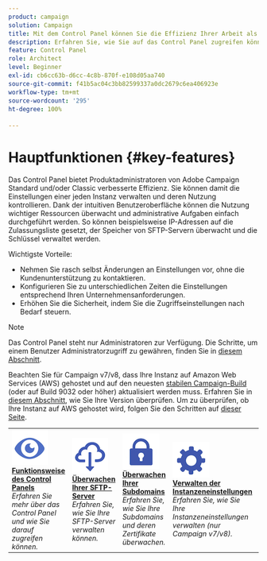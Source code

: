 ```yaml
---
product: campaign
solution: Campaign
title: Mit dem Control Panel können Sie die Effizienz Ihrer Arbeit als Produktadministrator von Adobe Campaign Standard und/oder Classic steigern.
description: Erfahren Sie, wie Sie auf das Control Panel zugreifen können.
feature: Control Panel
role: Architect
level: Beginner
exl-id: cb6cc63b-d6cc-4c8b-870f-e108d05aa740
source-git-commit: f41b5ac04c3bb82599337a0dc2679c6ea406923e
workflow-type: tm+mt
source-wordcount: '295'
ht-degree: 100%

---
```


# Hauptfunktionen {#key-features}

Das Control Panel bietet Produktadministratoren von Adobe Campaign Standard und/oder Classic verbesserte Effizienz. Sie können damit die Einstellungen einer jeden Instanz verwalten und deren Nutzung kontrollieren. Dank der intuitiven Benutzeroberfläche können die Nutzung wichtiger Ressourcen überwacht und administrative Aufgaben einfach durchgeführt werden. So können beispielsweise IP-Adressen auf die Zulassungsliste gesetzt, der Speicher von SFTP-Servern überwacht und die Schlüssel verwaltet werden.

Wichtigste Vorteile:

* Nehmen Sie rasch selbst Änderungen an Einstellungen vor, ohne die Kundenunterstützung zu kontaktieren.
* Konfigurieren Sie zu unterschiedlichen Zeiten die Einstellungen entsprechend Ihren Unternehmensanforderungen.
* Erhöhen Sie die Sicherheit, indem Sie die Zugriffseinstellungen nach Bedarf steuern.

>[!NOTE]
>
>Das Control Panel steht nur Administratoren zur Verfügung. Die Schritte, um einem Benutzer Administratorzugriff zu gewähren, finden Sie in [diesem Abschnitt](managing-permissions.md).
>
>Beachten Sie für Campaign v7/v8, dass Ihre Instanz auf Amazon Web Services (AWS) gehostet und auf den neuesten [stabilen Campaign-Build](https://experienceleague.adobe.com/docs/campaign-classic/using/release-notes/rn-overview.html?lang=de#rn-statuses) (oder auf Build 9032 oder höher) aktualisiert werden muss. Erfahren Sie in [diesem Abschnitt](https://experienceleague.adobe.com/docs/campaign-classic/using/getting-started/starting-with-adobe-campaign/launching-adobe-campaign.html?lang=de#getting-your-campaign-version), wie Sie Ihre Version überprüfen. Um zu überprüfen, ob Ihre Instanz auf AWS gehostet wird, folgen Sie den Schritten auf [dieser Seite](../../faq.md#hosted-aws).

<table style="table-layout:fixed">
<tr>
    <td>
        <a href="../../discover/using/accessing-control-panel.md"><img alt="Bedingungen" src="assets/do-not-localize/discover.png"/></a>
        <div><a href="../../discover/using/accessing-control-panel.md"><strong>Funktionsweise des Control Panels</strong></a></div>
        <em>Erfahren Sie mehr über das Control Panel und wie Sie darauf zugreifen können.</em>
    </td>
    <td>
        <a href="../../sftp/using/about-sftp-management.md"><img alt="Bedingungen" src="assets/do-not-localize/sftp.png"/></a>
        <div><a href="../../sftp/using/about-sftp-management.md"><strong>Überwachen Ihrer SFTP-Server</strong></a></div>
        <em>Erfahren Sie, wie Sie Ihre SFTP-Server verwalten können.</em>
    </td>
    <td>
        <a href="../../subdomains-certificates/using/subdomains-branding.md"><img alt="Bedingungen" src="assets/do-not-localize/subdomains.png"/></a>
        <div><a href="../../subdomains-certificates/using/subdomains-branding.md"><strong>Überwachen Ihrer Subdomains</strong></a></div>
        <em>Erfahren Sie, wie Sie Ihre Subdomains und deren Zertifikate überwachen.</em>
    </td>
    <td>
        <a href="../../instances-settings/using/ip-allow-listing-instance-access.md"><img alt="Bedingungen" src="assets/do-not-localize/instance_settings.png"/></a>
        <div><a href="../../instances-settings/using/ip-allow-listing-instance-access.md"><strong>Verwalten der Instanzeneinstellungen</strong></a></div>
        <em>Erfahren Sie, wie Sie Ihre Instanzeneinstellungen verwalten (nur Campaign v7/v8).</em>
    </td>
    <td>
        <a href="../../performance-monitoring/using/about-performance-monitoring.md"><img alt="Bedingungen" src="assets/do-not-localize/monitoring-performance.png"/></a>
        <div><a href="../../performance-monitoring/using/about-performance-monitoring.md"><strong>Überwachen der Leistung</strong></a></div>
        <em>Erfahren Sie, wie Sie die Nutzung wichtiger Ressourcen in Ihren Instanzen überwachen.</em>
    </td>
</tr>
</table>
